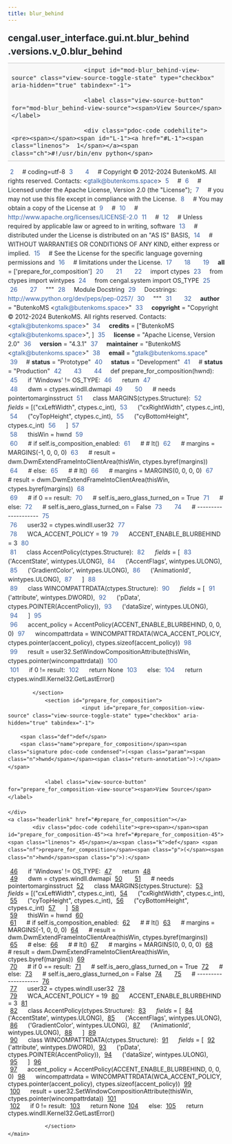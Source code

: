 ```yaml
---
title: blur_behind
---
```


<div>
    <main class="pdoc">
            <section class="module-info">
                    <h1 class="modulename">
cengal<wbr>.user_interface<wbr>.gui<wbr>.nt<wbr>.blur_behind<wbr>.versions<wbr>.v_0<wbr>.blur_behind    </h1>

                
                        <input id="mod-blur_behind-view-source" class="view-source-toggle-state" type="checkbox" aria-hidden="true" tabindex="-1">

                        <label class="view-source-button" for="mod-blur_behind-view-source"><span>View Source</span></label>

                        <div class="pdoc-code codehilite"><pre><span></span><span id="L-1"><a href="#L-1"><span class="linenos">  1</span></a><span class="ch">#!/usr/bin/env python</span>
</span><span id="L-2"><a href="#L-2"><span class="linenos">  2</span></a><span class="c1"># coding=utf-8</span>
</span><span id="L-3"><a href="#L-3"><span class="linenos">  3</span></a>
</span><span id="L-4"><a href="#L-4"><span class="linenos">  4</span></a><span class="c1"># Copyright © 2012-2024 ButenkoMS. All rights reserved. Contacts: &lt;gtalk@butenkoms.space&gt;</span>
</span><span id="L-5"><a href="#L-5"><span class="linenos">  5</span></a><span class="c1"># </span>
</span><span id="L-6"><a href="#L-6"><span class="linenos">  6</span></a><span class="c1"># Licensed under the Apache License, Version 2.0 (the &quot;License&quot;);</span>
</span><span id="L-7"><a href="#L-7"><span class="linenos">  7</span></a><span class="c1"># you may not use this file except in compliance with the License.</span>
</span><span id="L-8"><a href="#L-8"><span class="linenos">  8</span></a><span class="c1"># You may obtain a copy of the License at</span>
</span><span id="L-9"><a href="#L-9"><span class="linenos">  9</span></a><span class="c1"># </span>
</span><span id="L-10"><a href="#L-10"><span class="linenos"> 10</span></a><span class="c1">#     http://www.apache.org/licenses/LICENSE-2.0</span>
</span><span id="L-11"><a href="#L-11"><span class="linenos"> 11</span></a><span class="c1"># </span>
</span><span id="L-12"><a href="#L-12"><span class="linenos"> 12</span></a><span class="c1"># Unless required by applicable law or agreed to in writing, software</span>
</span><span id="L-13"><a href="#L-13"><span class="linenos"> 13</span></a><span class="c1"># distributed under the License is distributed on an &quot;AS IS&quot; BASIS,</span>
</span><span id="L-14"><a href="#L-14"><span class="linenos"> 14</span></a><span class="c1"># WITHOUT WARRANTIES OR CONDITIONS OF ANY KIND, either express or implied.</span>
</span><span id="L-15"><a href="#L-15"><span class="linenos"> 15</span></a><span class="c1"># See the License for the specific language governing permissions and</span>
</span><span id="L-16"><a href="#L-16"><span class="linenos"> 16</span></a><span class="c1"># limitations under the License.</span>
</span><span id="L-17"><a href="#L-17"><span class="linenos"> 17</span></a>
</span><span id="L-18"><a href="#L-18"><span class="linenos"> 18</span></a>
</span><span id="L-19"><a href="#L-19"><span class="linenos"> 19</span></a><span class="n">__all__</span> <span class="o">=</span> <span class="p">[</span><span class="s1">&#39;prepare_for_composition&#39;</span><span class="p">]</span>
</span><span id="L-20"><a href="#L-20"><span class="linenos"> 20</span></a>
</span><span id="L-21"><a href="#L-21"><span class="linenos"> 21</span></a>
</span><span id="L-22"><a href="#L-22"><span class="linenos"> 22</span></a><span class="kn">import</span> <span class="nn">ctypes</span>
</span><span id="L-23"><a href="#L-23"><span class="linenos"> 23</span></a><span class="kn">from</span> <span class="nn">ctypes</span> <span class="kn">import</span> <span class="n">wintypes</span>
</span><span id="L-24"><a href="#L-24"><span class="linenos"> 24</span></a><span class="kn">from</span> <span class="nn">cengal.system</span> <span class="kn">import</span> <span class="n">OS_TYPE</span>
</span><span id="L-25"><a href="#L-25"><span class="linenos"> 25</span></a>
</span><span id="L-26"><a href="#L-26"><span class="linenos"> 26</span></a>
</span><span id="L-27"><a href="#L-27"><span class="linenos"> 27</span></a><span class="sd">&quot;&quot;&quot;</span>
</span><span id="L-28"><a href="#L-28"><span class="linenos"> 28</span></a><span class="sd">Module Docstring</span>
</span><span id="L-29"><a href="#L-29"><span class="linenos"> 29</span></a><span class="sd">Docstrings: http://www.python.org/dev/peps/pep-0257/</span>
</span><span id="L-30"><a href="#L-30"><span class="linenos"> 30</span></a><span class="sd">&quot;&quot;&quot;</span>
</span><span id="L-31"><a href="#L-31"><span class="linenos"> 31</span></a>
</span><span id="L-32"><a href="#L-32"><span class="linenos"> 32</span></a><span class="n">__author__</span> <span class="o">=</span> <span class="s2">&quot;ButenkoMS &lt;gtalk@butenkoms.space&gt;&quot;</span>
</span><span id="L-33"><a href="#L-33"><span class="linenos"> 33</span></a><span class="n">__copyright__</span> <span class="o">=</span> <span class="s2">&quot;Copyright © 2012-2024 ButenkoMS. All rights reserved. Contacts: &lt;gtalk@butenkoms.space&gt;&quot;</span>
</span><span id="L-34"><a href="#L-34"><span class="linenos"> 34</span></a><span class="n">__credits__</span> <span class="o">=</span> <span class="p">[</span><span class="s2">&quot;ButenkoMS &lt;gtalk@butenkoms.space&gt;&quot;</span><span class="p">,</span> <span class="p">]</span>
</span><span id="L-35"><a href="#L-35"><span class="linenos"> 35</span></a><span class="n">__license__</span> <span class="o">=</span> <span class="s2">&quot;Apache License, Version 2.0&quot;</span>
</span><span id="L-36"><a href="#L-36"><span class="linenos"> 36</span></a><span class="n">__version__</span> <span class="o">=</span> <span class="s2">&quot;4.3.1&quot;</span>
</span><span id="L-37"><a href="#L-37"><span class="linenos"> 37</span></a><span class="n">__maintainer__</span> <span class="o">=</span> <span class="s2">&quot;ButenkoMS &lt;gtalk@butenkoms.space&gt;&quot;</span>
</span><span id="L-38"><a href="#L-38"><span class="linenos"> 38</span></a><span class="n">__email__</span> <span class="o">=</span> <span class="s2">&quot;gtalk@butenkoms.space&quot;</span>
</span><span id="L-39"><a href="#L-39"><span class="linenos"> 39</span></a><span class="c1"># __status__ = &quot;Prototype&quot;</span>
</span><span id="L-40"><a href="#L-40"><span class="linenos"> 40</span></a><span class="n">__status__</span> <span class="o">=</span> <span class="s2">&quot;Development&quot;</span>
</span><span id="L-41"><a href="#L-41"><span class="linenos"> 41</span></a><span class="c1"># __status__ = &quot;Production&quot;</span>
</span><span id="L-42"><a href="#L-42"><span class="linenos"> 42</span></a>
</span><span id="L-43"><a href="#L-43"><span class="linenos"> 43</span></a>
</span><span id="L-44"><a href="#L-44"><span class="linenos"> 44</span></a><span class="k">def</span> <span class="nf">prepare_for_composition</span><span class="p">(</span><span class="n">hwnd</span><span class="p">):</span>
</span><span id="L-45"><a href="#L-45"><span class="linenos"> 45</span></a>    <span class="k">if</span> <span class="s1">&#39;Windows&#39;</span> <span class="o">!=</span> <span class="n">OS_TYPE</span><span class="p">:</span>
</span><span id="L-46"><a href="#L-46"><span class="linenos"> 46</span></a>        <span class="k">return</span>
</span><span id="L-47"><a href="#L-47"><span class="linenos"> 47</span></a>    
</span><span id="L-48"><a href="#L-48"><span class="linenos"> 48</span></a>    <span class="n">dwm</span> <span class="o">=</span> <span class="n">ctypes</span><span class="o">.</span><span class="n">windll</span><span class="o">.</span><span class="n">dwmapi</span>
</span><span id="L-49"><a href="#L-49"><span class="linenos"> 49</span></a>
</span><span id="L-50"><a href="#L-50"><span class="linenos"> 50</span></a>    <span class="c1"># needs pointertomarginsstruct</span>
</span><span id="L-51"><a href="#L-51"><span class="linenos"> 51</span></a>    <span class="k">class</span> <span class="nc">MARGINS</span><span class="p">(</span><span class="n">ctypes</span><span class="o">.</span><span class="n">Structure</span><span class="p">):</span>
</span><span id="L-52"><a href="#L-52"><span class="linenos"> 52</span></a>        <span class="n">_fields_</span> <span class="o">=</span> <span class="p">[(</span><span class="s2">&quot;cxLeftWidth&quot;</span><span class="p">,</span> <span class="n">ctypes</span><span class="o">.</span><span class="n">c_int</span><span class="p">),</span>
</span><span id="L-53"><a href="#L-53"><span class="linenos"> 53</span></a>                    <span class="p">(</span><span class="s2">&quot;cxRightWidth&quot;</span><span class="p">,</span> <span class="n">ctypes</span><span class="o">.</span><span class="n">c_int</span><span class="p">),</span>
</span><span id="L-54"><a href="#L-54"><span class="linenos"> 54</span></a>                    <span class="p">(</span><span class="s2">&quot;cyTopHeight&quot;</span><span class="p">,</span> <span class="n">ctypes</span><span class="o">.</span><span class="n">c_int</span><span class="p">),</span>
</span><span id="L-55"><a href="#L-55"><span class="linenos"> 55</span></a>                    <span class="p">(</span><span class="s2">&quot;cyBottomHeight&quot;</span><span class="p">,</span> <span class="n">ctypes</span><span class="o">.</span><span class="n">c_int</span><span class="p">)</span>
</span><span id="L-56"><a href="#L-56"><span class="linenos"> 56</span></a>                    <span class="p">]</span>
</span><span id="L-57"><a href="#L-57"><span class="linenos"> 57</span></a>    
</span><span id="L-58"><a href="#L-58"><span class="linenos"> 58</span></a>    <span class="n">thisWin</span> <span class="o">=</span> <span class="n">hwnd</span>
</span><span id="L-59"><a href="#L-59"><span class="linenos"> 59</span></a>    
</span><span id="L-60"><a href="#L-60"><span class="linenos"> 60</span></a>    <span class="c1"># if self.is_composition_enabled:</span>
</span><span id="L-61"><a href="#L-61"><span class="linenos"> 61</span></a>    <span class="c1">#     # lt()</span>
</span><span id="L-62"><a href="#L-62"><span class="linenos"> 62</span></a>    <span class="c1">#     margins = MARGINS(-1, 0, 0, 0)</span>
</span><span id="L-63"><a href="#L-63"><span class="linenos"> 63</span></a>    <span class="c1">#     result = dwm.DwmExtendFrameIntoClientArea(thisWin, ctypes.byref(margins))</span>
</span><span id="L-64"><a href="#L-64"><span class="linenos"> 64</span></a>    <span class="c1"># else:</span>
</span><span id="L-65"><a href="#L-65"><span class="linenos"> 65</span></a>    <span class="c1">#     # lt()</span>
</span><span id="L-66"><a href="#L-66"><span class="linenos"> 66</span></a>    <span class="c1">#     margins = MARGINS(0, 0, 0, 0)</span>
</span><span id="L-67"><a href="#L-67"><span class="linenos"> 67</span></a>    <span class="c1">#     result = dwm.DwmExtendFrameIntoClientArea(thisWin, ctypes.byref(margins))</span>
</span><span id="L-68"><a href="#L-68"><span class="linenos"> 68</span></a>    
</span><span id="L-69"><a href="#L-69"><span class="linenos"> 69</span></a>    <span class="c1"># if 0 == result:</span>
</span><span id="L-70"><a href="#L-70"><span class="linenos"> 70</span></a>    <span class="c1">#     self.is_aero_glass_turned_on = True</span>
</span><span id="L-71"><a href="#L-71"><span class="linenos"> 71</span></a>    <span class="c1"># else:</span>
</span><span id="L-72"><a href="#L-72"><span class="linenos"> 72</span></a>    <span class="c1">#     self.is_aero_glass_turned_on = False</span>
</span><span id="L-73"><a href="#L-73"><span class="linenos"> 73</span></a>
</span><span id="L-74"><a href="#L-74"><span class="linenos"> 74</span></a>    <span class="c1"># --------------------</span>
</span><span id="L-75"><a href="#L-75"><span class="linenos"> 75</span></a>    
</span><span id="L-76"><a href="#L-76"><span class="linenos"> 76</span></a>    <span class="n">user32</span> <span class="o">=</span> <span class="n">ctypes</span><span class="o">.</span><span class="n">windll</span><span class="o">.</span><span class="n">user32</span>
</span><span id="L-77"><a href="#L-77"><span class="linenos"> 77</span></a>    
</span><span id="L-78"><a href="#L-78"><span class="linenos"> 78</span></a>    <span class="n">WCA_ACCENT_POLICY</span> <span class="o">=</span> <span class="mi">19</span>
</span><span id="L-79"><a href="#L-79"><span class="linenos"> 79</span></a>    <span class="n">ACCENT_ENABLE_BLURBEHIND</span> <span class="o">=</span> <span class="mi">3</span>
</span><span id="L-80"><a href="#L-80"><span class="linenos"> 80</span></a>    
</span><span id="L-81"><a href="#L-81"><span class="linenos"> 81</span></a>    <span class="k">class</span> <span class="nc">AccentPolicy</span><span class="p">(</span><span class="n">ctypes</span><span class="o">.</span><span class="n">Structure</span><span class="p">):</span>
</span><span id="L-82"><a href="#L-82"><span class="linenos"> 82</span></a>        <span class="n">_fields_</span> <span class="o">=</span> <span class="p">[</span>
</span><span id="L-83"><a href="#L-83"><span class="linenos"> 83</span></a>            <span class="p">(</span><span class="s1">&#39;AccentState&#39;</span><span class="p">,</span> <span class="n">wintypes</span><span class="o">.</span><span class="n">ULONG</span><span class="p">),</span>
</span><span id="L-84"><a href="#L-84"><span class="linenos"> 84</span></a>            <span class="p">(</span><span class="s1">&#39;AccentFlags&#39;</span><span class="p">,</span> <span class="n">wintypes</span><span class="o">.</span><span class="n">ULONG</span><span class="p">),</span>
</span><span id="L-85"><a href="#L-85"><span class="linenos"> 85</span></a>            <span class="p">(</span><span class="s1">&#39;GradientColor&#39;</span><span class="p">,</span> <span class="n">wintypes</span><span class="o">.</span><span class="n">ULONG</span><span class="p">),</span>
</span><span id="L-86"><a href="#L-86"><span class="linenos"> 86</span></a>            <span class="p">(</span><span class="s1">&#39;AnimationId&#39;</span><span class="p">,</span> <span class="n">wintypes</span><span class="o">.</span><span class="n">ULONG</span><span class="p">),</span>
</span><span id="L-87"><a href="#L-87"><span class="linenos"> 87</span></a>        <span class="p">]</span>
</span><span id="L-88"><a href="#L-88"><span class="linenos"> 88</span></a>    
</span><span id="L-89"><a href="#L-89"><span class="linenos"> 89</span></a>    <span class="k">class</span> <span class="nc">WINCOMPATTRDATA</span><span class="p">(</span><span class="n">ctypes</span><span class="o">.</span><span class="n">Structure</span><span class="p">):</span>
</span><span id="L-90"><a href="#L-90"><span class="linenos"> 90</span></a>        <span class="n">_fields_</span> <span class="o">=</span> <span class="p">[</span>
</span><span id="L-91"><a href="#L-91"><span class="linenos"> 91</span></a>            <span class="p">(</span><span class="s1">&#39;attribute&#39;</span><span class="p">,</span> <span class="n">wintypes</span><span class="o">.</span><span class="n">DWORD</span><span class="p">),</span>
</span><span id="L-92"><a href="#L-92"><span class="linenos"> 92</span></a>            <span class="p">(</span><span class="s1">&#39;pData&#39;</span><span class="p">,</span> <span class="n">ctypes</span><span class="o">.</span><span class="n">POINTER</span><span class="p">(</span><span class="n">AccentPolicy</span><span class="p">)),</span>
</span><span id="L-93"><a href="#L-93"><span class="linenos"> 93</span></a>            <span class="p">(</span><span class="s1">&#39;dataSize&#39;</span><span class="p">,</span> <span class="n">wintypes</span><span class="o">.</span><span class="n">ULONG</span><span class="p">),</span>
</span><span id="L-94"><a href="#L-94"><span class="linenos"> 94</span></a>        <span class="p">]</span>
</span><span id="L-95"><a href="#L-95"><span class="linenos"> 95</span></a>    
</span><span id="L-96"><a href="#L-96"><span class="linenos"> 96</span></a>    <span class="n">accent_policy</span> <span class="o">=</span> <span class="n">AccentPolicy</span><span class="p">(</span><span class="n">ACCENT_ENABLE_BLURBEHIND</span><span class="p">,</span> <span class="mi">0</span><span class="p">,</span> <span class="mi">0</span><span class="p">,</span> <span class="mi">0</span><span class="p">)</span>
</span><span id="L-97"><a href="#L-97"><span class="linenos"> 97</span></a>    <span class="n">wincompattrdata</span> <span class="o">=</span> <span class="n">WINCOMPATTRDATA</span><span class="p">(</span><span class="n">WCA_ACCENT_POLICY</span><span class="p">,</span> <span class="n">ctypes</span><span class="o">.</span><span class="n">pointer</span><span class="p">(</span><span class="n">accent_policy</span><span class="p">),</span> <span class="n">ctypes</span><span class="o">.</span><span class="n">sizeof</span><span class="p">(</span><span class="n">accent_policy</span><span class="p">))</span>
</span><span id="L-98"><a href="#L-98"><span class="linenos"> 98</span></a>    
</span><span id="L-99"><a href="#L-99"><span class="linenos"> 99</span></a>    <span class="n">result</span> <span class="o">=</span> <span class="n">user32</span><span class="o">.</span><span class="n">SetWindowCompositionAttribute</span><span class="p">(</span><span class="n">thisWin</span><span class="p">,</span> <span class="n">ctypes</span><span class="o">.</span><span class="n">pointer</span><span class="p">(</span><span class="n">wincompattrdata</span><span class="p">))</span>
</span><span id="L-100"><a href="#L-100"><span class="linenos">100</span></a>    
</span><span id="L-101"><a href="#L-101"><span class="linenos">101</span></a>    <span class="k">if</span> <span class="mi">0</span> <span class="o">!=</span> <span class="n">result</span><span class="p">:</span>
</span><span id="L-102"><a href="#L-102"><span class="linenos">102</span></a>        <span class="k">return</span> <span class="kc">None</span>
</span><span id="L-103"><a href="#L-103"><span class="linenos">103</span></a>    <span class="k">else</span><span class="p">:</span>
</span><span id="L-104"><a href="#L-104"><span class="linenos">104</span></a>        <span class="k">return</span> <span class="n">ctypes</span><span class="o">.</span><span class="n">windll</span><span class="o">.</span><span class="n">Kernel32</span><span class="o">.</span><span class="n">GetLastError</span><span class="p">()</span>
</span></pre></div>


            </section>
                <section id="prepare_for_composition">
                            <input id="prepare_for_composition-view-source" class="view-source-toggle-state" type="checkbox" aria-hidden="true" tabindex="-1">
<div class="attr function">
            
        <span class="def">def</span>
        <span class="name">prepare_for_composition</span><span class="signature pdoc-code condensed">(<span class="param"><span class="n">hwnd</span></span><span class="return-annotation">):</span></span>

                <label class="view-source-button" for="prepare_for_composition-view-source"><span>View Source</span></label>

    </div>
    <a class="headerlink" href="#prepare_for_composition"></a>
            <div class="pdoc-code codehilite"><pre><span></span><span id="prepare_for_composition-45"><a href="#prepare_for_composition-45"><span class="linenos"> 45</span></a><span class="k">def</span> <span class="nf">prepare_for_composition</span><span class="p">(</span><span class="n">hwnd</span><span class="p">):</span>
</span><span id="prepare_for_composition-46"><a href="#prepare_for_composition-46"><span class="linenos"> 46</span></a>    <span class="k">if</span> <span class="s1">&#39;Windows&#39;</span> <span class="o">!=</span> <span class="n">OS_TYPE</span><span class="p">:</span>
</span><span id="prepare_for_composition-47"><a href="#prepare_for_composition-47"><span class="linenos"> 47</span></a>        <span class="k">return</span>
</span><span id="prepare_for_composition-48"><a href="#prepare_for_composition-48"><span class="linenos"> 48</span></a>    
</span><span id="prepare_for_composition-49"><a href="#prepare_for_composition-49"><span class="linenos"> 49</span></a>    <span class="n">dwm</span> <span class="o">=</span> <span class="n">ctypes</span><span class="o">.</span><span class="n">windll</span><span class="o">.</span><span class="n">dwmapi</span>
</span><span id="prepare_for_composition-50"><a href="#prepare_for_composition-50"><span class="linenos"> 50</span></a>
</span><span id="prepare_for_composition-51"><a href="#prepare_for_composition-51"><span class="linenos"> 51</span></a>    <span class="c1"># needs pointertomarginsstruct</span>
</span><span id="prepare_for_composition-52"><a href="#prepare_for_composition-52"><span class="linenos"> 52</span></a>    <span class="k">class</span> <span class="nc">MARGINS</span><span class="p">(</span><span class="n">ctypes</span><span class="o">.</span><span class="n">Structure</span><span class="p">):</span>
</span><span id="prepare_for_composition-53"><a href="#prepare_for_composition-53"><span class="linenos"> 53</span></a>        <span class="n">_fields_</span> <span class="o">=</span> <span class="p">[(</span><span class="s2">&quot;cxLeftWidth&quot;</span><span class="p">,</span> <span class="n">ctypes</span><span class="o">.</span><span class="n">c_int</span><span class="p">),</span>
</span><span id="prepare_for_composition-54"><a href="#prepare_for_composition-54"><span class="linenos"> 54</span></a>                    <span class="p">(</span><span class="s2">&quot;cxRightWidth&quot;</span><span class="p">,</span> <span class="n">ctypes</span><span class="o">.</span><span class="n">c_int</span><span class="p">),</span>
</span><span id="prepare_for_composition-55"><a href="#prepare_for_composition-55"><span class="linenos"> 55</span></a>                    <span class="p">(</span><span class="s2">&quot;cyTopHeight&quot;</span><span class="p">,</span> <span class="n">ctypes</span><span class="o">.</span><span class="n">c_int</span><span class="p">),</span>
</span><span id="prepare_for_composition-56"><a href="#prepare_for_composition-56"><span class="linenos"> 56</span></a>                    <span class="p">(</span><span class="s2">&quot;cyBottomHeight&quot;</span><span class="p">,</span> <span class="n">ctypes</span><span class="o">.</span><span class="n">c_int</span><span class="p">)</span>
</span><span id="prepare_for_composition-57"><a href="#prepare_for_composition-57"><span class="linenos"> 57</span></a>                    <span class="p">]</span>
</span><span id="prepare_for_composition-58"><a href="#prepare_for_composition-58"><span class="linenos"> 58</span></a>    
</span><span id="prepare_for_composition-59"><a href="#prepare_for_composition-59"><span class="linenos"> 59</span></a>    <span class="n">thisWin</span> <span class="o">=</span> <span class="n">hwnd</span>
</span><span id="prepare_for_composition-60"><a href="#prepare_for_composition-60"><span class="linenos"> 60</span></a>    
</span><span id="prepare_for_composition-61"><a href="#prepare_for_composition-61"><span class="linenos"> 61</span></a>    <span class="c1"># if self.is_composition_enabled:</span>
</span><span id="prepare_for_composition-62"><a href="#prepare_for_composition-62"><span class="linenos"> 62</span></a>    <span class="c1">#     # lt()</span>
</span><span id="prepare_for_composition-63"><a href="#prepare_for_composition-63"><span class="linenos"> 63</span></a>    <span class="c1">#     margins = MARGINS(-1, 0, 0, 0)</span>
</span><span id="prepare_for_composition-64"><a href="#prepare_for_composition-64"><span class="linenos"> 64</span></a>    <span class="c1">#     result = dwm.DwmExtendFrameIntoClientArea(thisWin, ctypes.byref(margins))</span>
</span><span id="prepare_for_composition-65"><a href="#prepare_for_composition-65"><span class="linenos"> 65</span></a>    <span class="c1"># else:</span>
</span><span id="prepare_for_composition-66"><a href="#prepare_for_composition-66"><span class="linenos"> 66</span></a>    <span class="c1">#     # lt()</span>
</span><span id="prepare_for_composition-67"><a href="#prepare_for_composition-67"><span class="linenos"> 67</span></a>    <span class="c1">#     margins = MARGINS(0, 0, 0, 0)</span>
</span><span id="prepare_for_composition-68"><a href="#prepare_for_composition-68"><span class="linenos"> 68</span></a>    <span class="c1">#     result = dwm.DwmExtendFrameIntoClientArea(thisWin, ctypes.byref(margins))</span>
</span><span id="prepare_for_composition-69"><a href="#prepare_for_composition-69"><span class="linenos"> 69</span></a>    
</span><span id="prepare_for_composition-70"><a href="#prepare_for_composition-70"><span class="linenos"> 70</span></a>    <span class="c1"># if 0 == result:</span>
</span><span id="prepare_for_composition-71"><a href="#prepare_for_composition-71"><span class="linenos"> 71</span></a>    <span class="c1">#     self.is_aero_glass_turned_on = True</span>
</span><span id="prepare_for_composition-72"><a href="#prepare_for_composition-72"><span class="linenos"> 72</span></a>    <span class="c1"># else:</span>
</span><span id="prepare_for_composition-73"><a href="#prepare_for_composition-73"><span class="linenos"> 73</span></a>    <span class="c1">#     self.is_aero_glass_turned_on = False</span>
</span><span id="prepare_for_composition-74"><a href="#prepare_for_composition-74"><span class="linenos"> 74</span></a>
</span><span id="prepare_for_composition-75"><a href="#prepare_for_composition-75"><span class="linenos"> 75</span></a>    <span class="c1"># --------------------</span>
</span><span id="prepare_for_composition-76"><a href="#prepare_for_composition-76"><span class="linenos"> 76</span></a>    
</span><span id="prepare_for_composition-77"><a href="#prepare_for_composition-77"><span class="linenos"> 77</span></a>    <span class="n">user32</span> <span class="o">=</span> <span class="n">ctypes</span><span class="o">.</span><span class="n">windll</span><span class="o">.</span><span class="n">user32</span>
</span><span id="prepare_for_composition-78"><a href="#prepare_for_composition-78"><span class="linenos"> 78</span></a>    
</span><span id="prepare_for_composition-79"><a href="#prepare_for_composition-79"><span class="linenos"> 79</span></a>    <span class="n">WCA_ACCENT_POLICY</span> <span class="o">=</span> <span class="mi">19</span>
</span><span id="prepare_for_composition-80"><a href="#prepare_for_composition-80"><span class="linenos"> 80</span></a>    <span class="n">ACCENT_ENABLE_BLURBEHIND</span> <span class="o">=</span> <span class="mi">3</span>
</span><span id="prepare_for_composition-81"><a href="#prepare_for_composition-81"><span class="linenos"> 81</span></a>    
</span><span id="prepare_for_composition-82"><a href="#prepare_for_composition-82"><span class="linenos"> 82</span></a>    <span class="k">class</span> <span class="nc">AccentPolicy</span><span class="p">(</span><span class="n">ctypes</span><span class="o">.</span><span class="n">Structure</span><span class="p">):</span>
</span><span id="prepare_for_composition-83"><a href="#prepare_for_composition-83"><span class="linenos"> 83</span></a>        <span class="n">_fields_</span> <span class="o">=</span> <span class="p">[</span>
</span><span id="prepare_for_composition-84"><a href="#prepare_for_composition-84"><span class="linenos"> 84</span></a>            <span class="p">(</span><span class="s1">&#39;AccentState&#39;</span><span class="p">,</span> <span class="n">wintypes</span><span class="o">.</span><span class="n">ULONG</span><span class="p">),</span>
</span><span id="prepare_for_composition-85"><a href="#prepare_for_composition-85"><span class="linenos"> 85</span></a>            <span class="p">(</span><span class="s1">&#39;AccentFlags&#39;</span><span class="p">,</span> <span class="n">wintypes</span><span class="o">.</span><span class="n">ULONG</span><span class="p">),</span>
</span><span id="prepare_for_composition-86"><a href="#prepare_for_composition-86"><span class="linenos"> 86</span></a>            <span class="p">(</span><span class="s1">&#39;GradientColor&#39;</span><span class="p">,</span> <span class="n">wintypes</span><span class="o">.</span><span class="n">ULONG</span><span class="p">),</span>
</span><span id="prepare_for_composition-87"><a href="#prepare_for_composition-87"><span class="linenos"> 87</span></a>            <span class="p">(</span><span class="s1">&#39;AnimationId&#39;</span><span class="p">,</span> <span class="n">wintypes</span><span class="o">.</span><span class="n">ULONG</span><span class="p">),</span>
</span><span id="prepare_for_composition-88"><a href="#prepare_for_composition-88"><span class="linenos"> 88</span></a>        <span class="p">]</span>
</span><span id="prepare_for_composition-89"><a href="#prepare_for_composition-89"><span class="linenos"> 89</span></a>    
</span><span id="prepare_for_composition-90"><a href="#prepare_for_composition-90"><span class="linenos"> 90</span></a>    <span class="k">class</span> <span class="nc">WINCOMPATTRDATA</span><span class="p">(</span><span class="n">ctypes</span><span class="o">.</span><span class="n">Structure</span><span class="p">):</span>
</span><span id="prepare_for_composition-91"><a href="#prepare_for_composition-91"><span class="linenos"> 91</span></a>        <span class="n">_fields_</span> <span class="o">=</span> <span class="p">[</span>
</span><span id="prepare_for_composition-92"><a href="#prepare_for_composition-92"><span class="linenos"> 92</span></a>            <span class="p">(</span><span class="s1">&#39;attribute&#39;</span><span class="p">,</span> <span class="n">wintypes</span><span class="o">.</span><span class="n">DWORD</span><span class="p">),</span>
</span><span id="prepare_for_composition-93"><a href="#prepare_for_composition-93"><span class="linenos"> 93</span></a>            <span class="p">(</span><span class="s1">&#39;pData&#39;</span><span class="p">,</span> <span class="n">ctypes</span><span class="o">.</span><span class="n">POINTER</span><span class="p">(</span><span class="n">AccentPolicy</span><span class="p">)),</span>
</span><span id="prepare_for_composition-94"><a href="#prepare_for_composition-94"><span class="linenos"> 94</span></a>            <span class="p">(</span><span class="s1">&#39;dataSize&#39;</span><span class="p">,</span> <span class="n">wintypes</span><span class="o">.</span><span class="n">ULONG</span><span class="p">),</span>
</span><span id="prepare_for_composition-95"><a href="#prepare_for_composition-95"><span class="linenos"> 95</span></a>        <span class="p">]</span>
</span><span id="prepare_for_composition-96"><a href="#prepare_for_composition-96"><span class="linenos"> 96</span></a>    
</span><span id="prepare_for_composition-97"><a href="#prepare_for_composition-97"><span class="linenos"> 97</span></a>    <span class="n">accent_policy</span> <span class="o">=</span> <span class="n">AccentPolicy</span><span class="p">(</span><span class="n">ACCENT_ENABLE_BLURBEHIND</span><span class="p">,</span> <span class="mi">0</span><span class="p">,</span> <span class="mi">0</span><span class="p">,</span> <span class="mi">0</span><span class="p">)</span>
</span><span id="prepare_for_composition-98"><a href="#prepare_for_composition-98"><span class="linenos"> 98</span></a>    <span class="n">wincompattrdata</span> <span class="o">=</span> <span class="n">WINCOMPATTRDATA</span><span class="p">(</span><span class="n">WCA_ACCENT_POLICY</span><span class="p">,</span> <span class="n">ctypes</span><span class="o">.</span><span class="n">pointer</span><span class="p">(</span><span class="n">accent_policy</span><span class="p">),</span> <span class="n">ctypes</span><span class="o">.</span><span class="n">sizeof</span><span class="p">(</span><span class="n">accent_policy</span><span class="p">))</span>
</span><span id="prepare_for_composition-99"><a href="#prepare_for_composition-99"><span class="linenos"> 99</span></a>    
</span><span id="prepare_for_composition-100"><a href="#prepare_for_composition-100"><span class="linenos">100</span></a>    <span class="n">result</span> <span class="o">=</span> <span class="n">user32</span><span class="o">.</span><span class="n">SetWindowCompositionAttribute</span><span class="p">(</span><span class="n">thisWin</span><span class="p">,</span> <span class="n">ctypes</span><span class="o">.</span><span class="n">pointer</span><span class="p">(</span><span class="n">wincompattrdata</span><span class="p">))</span>
</span><span id="prepare_for_composition-101"><a href="#prepare_for_composition-101"><span class="linenos">101</span></a>    
</span><span id="prepare_for_composition-102"><a href="#prepare_for_composition-102"><span class="linenos">102</span></a>    <span class="k">if</span> <span class="mi">0</span> <span class="o">!=</span> <span class="n">result</span><span class="p">:</span>
</span><span id="prepare_for_composition-103"><a href="#prepare_for_composition-103"><span class="linenos">103</span></a>        <span class="k">return</span> <span class="kc">None</span>
</span><span id="prepare_for_composition-104"><a href="#prepare_for_composition-104"><span class="linenos">104</span></a>    <span class="k">else</span><span class="p">:</span>
</span><span id="prepare_for_composition-105"><a href="#prepare_for_composition-105"><span class="linenos">105</span></a>        <span class="k">return</span> <span class="n">ctypes</span><span class="o">.</span><span class="n">windll</span><span class="o">.</span><span class="n">Kernel32</span><span class="o">.</span><span class="n">GetLastError</span><span class="p">()</span>
</span></pre></div>


    

                </section>
    </main>


<style>pre{line-height:125%;}span.linenos{color:inherit; background-color:transparent; padding-left:5px; padding-right:20px;}.pdoc-code .hll{background-color:#ffffcc}.pdoc-code{background:#f8f8f8;}.pdoc-code .c{color:#3D7B7B; font-style:italic}.pdoc-code .err{border:1px solid #FF0000}.pdoc-code .k{color:#008000; font-weight:bold}.pdoc-code .o{color:#666666}.pdoc-code .ch{color:#3D7B7B; font-style:italic}.pdoc-code .cm{color:#3D7B7B; font-style:italic}.pdoc-code .cp{color:#9C6500}.pdoc-code .cpf{color:#3D7B7B; font-style:italic}.pdoc-code .c1{color:#3D7B7B; font-style:italic}.pdoc-code .cs{color:#3D7B7B; font-style:italic}.pdoc-code .gd{color:#A00000}.pdoc-code .ge{font-style:italic}.pdoc-code .gr{color:#E40000}.pdoc-code .gh{color:#000080; font-weight:bold}.pdoc-code .gi{color:#008400}.pdoc-code .go{color:#717171}.pdoc-code .gp{color:#000080; font-weight:bold}.pdoc-code .gs{font-weight:bold}.pdoc-code .gu{color:#800080; font-weight:bold}.pdoc-code .gt{color:#0044DD}.pdoc-code .kc{color:#008000; font-weight:bold}.pdoc-code .kd{color:#008000; font-weight:bold}.pdoc-code .kn{color:#008000; font-weight:bold}.pdoc-code .kp{color:#008000}.pdoc-code .kr{color:#008000; font-weight:bold}.pdoc-code .kt{color:#B00040}.pdoc-code .m{color:#666666}.pdoc-code .s{color:#BA2121}.pdoc-code .na{color:#687822}.pdoc-code .nb{color:#008000}.pdoc-code .nc{color:#0000FF; font-weight:bold}.pdoc-code .no{color:#880000}.pdoc-code .nd{color:#AA22FF}.pdoc-code .ni{color:#717171; font-weight:bold}.pdoc-code .ne{color:#CB3F38; font-weight:bold}.pdoc-code .nf{color:#0000FF}.pdoc-code .nl{color:#767600}.pdoc-code .nn{color:#0000FF; font-weight:bold}.pdoc-code .nt{color:#008000; font-weight:bold}.pdoc-code .nv{color:#19177C}.pdoc-code .ow{color:#AA22FF; font-weight:bold}.pdoc-code .w{color:#bbbbbb}.pdoc-code .mb{color:#666666}.pdoc-code .mf{color:#666666}.pdoc-code .mh{color:#666666}.pdoc-code .mi{color:#666666}.pdoc-code .mo{color:#666666}.pdoc-code .sa{color:#BA2121}.pdoc-code .sb{color:#BA2121}.pdoc-code .sc{color:#BA2121}.pdoc-code .dl{color:#BA2121}.pdoc-code .sd{color:#BA2121; font-style:italic}.pdoc-code .s2{color:#BA2121}.pdoc-code .se{color:#AA5D1F; font-weight:bold}.pdoc-code .sh{color:#BA2121}.pdoc-code .si{color:#A45A77; font-weight:bold}.pdoc-code .sx{color:#008000}.pdoc-code .sr{color:#A45A77}.pdoc-code .s1{color:#BA2121}.pdoc-code .ss{color:#19177C}.pdoc-code .bp{color:#008000}.pdoc-code .fm{color:#0000FF}.pdoc-code .vc{color:#19177C}.pdoc-code .vg{color:#19177C}.pdoc-code .vi{color:#19177C}.pdoc-code .vm{color:#19177C}.pdoc-code .il{color:#666666}</style>
<style>:root{--pdoc-background:#fff;}.pdoc{--text:#212529;--muted:#6c757d;--link:#3660a5;--link-hover:#1659c5;--code:#f8f8f8;--active:#fff598;--accent:#eee;--accent2:#c1c1c1;--nav-hover:rgba(255, 255, 255, 0.5);--name:#0066BB;--def:#008800;--annotation:#007020;}</style>
<style>.pdoc{color:var(--text);box-sizing:border-box;line-height:1.5;background:none;}.pdoc .pdoc-button{cursor:pointer;display:inline-block;border:solid black 1px;border-radius:2px;font-size:.75rem;padding:calc(0.5em - 1px) 1em;transition:100ms all;}.pdoc .pdoc-alert{padding:1rem 1rem 1rem calc(1.5rem + 24px);border:1px solid transparent;border-radius:.25rem;background-repeat:no-repeat;background-position:1rem center;margin-bottom:1rem;}.pdoc .pdoc-alert > *:last-child{margin-bottom:0;}.pdoc .pdoc-alert-note {color:#084298;background-color:#cfe2ff;border-color:#b6d4fe;background-image:url("data:image/svg+xml,%3Csvg%20xmlns%3D%22http%3A//www.w3.org/2000/svg%22%20width%3D%2224%22%20height%3D%2224%22%20fill%3D%22%23084298%22%20viewBox%3D%220%200%2016%2016%22%3E%3Cpath%20d%3D%22M8%2016A8%208%200%201%200%208%200a8%208%200%200%200%200%2016zm.93-9.412-1%204.705c-.07.34.029.533.304.533.194%200%20.487-.07.686-.246l-.088.416c-.287.346-.92.598-1.465.598-.703%200-1.002-.422-.808-1.319l.738-3.468c.064-.293.006-.399-.287-.47l-.451-.081.082-.381%202.29-.287zM8%205.5a1%201%200%201%201%200-2%201%201%200%200%201%200%202z%22/%3E%3C/svg%3E");}.pdoc .pdoc-alert-warning{color:#664d03;background-color:#fff3cd;border-color:#ffecb5;background-image:url("data:image/svg+xml,%3Csvg%20xmlns%3D%22http%3A//www.w3.org/2000/svg%22%20width%3D%2224%22%20height%3D%2224%22%20fill%3D%22%23664d03%22%20viewBox%3D%220%200%2016%2016%22%3E%3Cpath%20d%3D%22M8.982%201.566a1.13%201.13%200%200%200-1.96%200L.165%2013.233c-.457.778.091%201.767.98%201.767h13.713c.889%200%201.438-.99.98-1.767L8.982%201.566zM8%205c.535%200%20.954.462.9.995l-.35%203.507a.552.552%200%200%201-1.1%200L7.1%205.995A.905.905%200%200%201%208%205zm.002%206a1%201%200%201%201%200%202%201%201%200%200%201%200-2z%22/%3E%3C/svg%3E");}.pdoc .pdoc-alert-danger{color:#842029;background-color:#f8d7da;border-color:#f5c2c7;background-image:url("data:image/svg+xml,%3Csvg%20xmlns%3D%22http%3A//www.w3.org/2000/svg%22%20width%3D%2224%22%20height%3D%2224%22%20fill%3D%22%23842029%22%20viewBox%3D%220%200%2016%2016%22%3E%3Cpath%20d%3D%22M5.52.359A.5.5%200%200%201%206%200h4a.5.5%200%200%201%20.474.658L8.694%206H12.5a.5.5%200%200%201%20.395.807l-7%209a.5.5%200%200%201-.873-.454L6.823%209.5H3.5a.5.5%200%200%201-.48-.641l2.5-8.5z%22/%3E%3C/svg%3E");}.pdoc .visually-hidden{position:absolute !important;width:1px !important;height:1px !important;padding:0 !important;margin:-1px !important;overflow:hidden !important;clip:rect(0, 0, 0, 0) !important;white-space:nowrap !important;border:0 !important;}.pdoc h1, .pdoc h2, .pdoc h3{font-weight:300;margin:.3em 0;padding:.2em 0;}.pdoc > section:not(.module-info) h1{font-size:1.5rem;font-weight:500;}.pdoc > section:not(.module-info) h2{font-size:1.4rem;font-weight:500;}.pdoc > section:not(.module-info) h3{font-size:1.3rem;font-weight:500;}.pdoc > section:not(.module-info) h4{font-size:1.2rem;}.pdoc > section:not(.module-info) h5{font-size:1.1rem;}.pdoc a{text-decoration:none;color:var(--link);}.pdoc a:hover{color:var(--link-hover);}.pdoc blockquote{margin-left:2rem;}.pdoc pre{border-top:1px solid var(--accent2);border-bottom:1px solid var(--accent2);margin-top:0;margin-bottom:1em;padding:.5rem 0 .5rem .5rem;overflow-x:auto;background-color:var(--code);}.pdoc code{color:var(--text);padding:.2em .4em;margin:0;font-size:85%;background-color:var(--accent);border-radius:6px;}.pdoc a > code{color:inherit;}.pdoc pre > code{display:inline-block;font-size:inherit;background:none;border:none;padding:0;}.pdoc > section:not(.module-info){margin-bottom:1.5rem;}.pdoc .modulename{margin-top:0;font-weight:bold;}.pdoc .modulename a{color:var(--link);transition:100ms all;}.pdoc .git-button{float:right;border:solid var(--link) 1px;}.pdoc .git-button:hover{background-color:var(--link);color:var(--pdoc-background);}.view-source-toggle-state,.view-source-toggle-state ~ .pdoc-code{display:none;}.view-source-toggle-state:checked ~ .pdoc-code{display:block;}.view-source-button{display:inline-block;float:right;font-size:.75rem;line-height:1.5rem;color:var(--muted);padding:0 .4rem 0 1.3rem;cursor:pointer;text-indent:-2px;}.view-source-button > span{visibility:hidden;}.module-info .view-source-button{float:none;display:flex;justify-content:flex-end;margin:-1.2rem .4rem -.2rem 0;}.view-source-button::before{position:absolute;content:"View Source";display:list-item;list-style-type:disclosure-closed;}.view-source-toggle-state:checked ~ .attr .view-source-button::before,.view-source-toggle-state:checked ~ .view-source-button::before{list-style-type:disclosure-open;}.pdoc .docstring{margin-bottom:1.5rem;}.pdoc section:not(.module-info) .docstring{margin-left:clamp(0rem, 5vw - 2rem, 1rem);}.pdoc .docstring .pdoc-code{margin-left:1em;margin-right:1em;}.pdoc h1:target,.pdoc h2:target,.pdoc h3:target,.pdoc h4:target,.pdoc h5:target,.pdoc h6:target,.pdoc .pdoc-code > pre > span:target{background-color:var(--active);box-shadow:-1rem 0 0 0 var(--active);}.pdoc .pdoc-code > pre > span:target{display:block;}.pdoc div:target > .attr,.pdoc section:target > .attr,.pdoc dd:target > a{background-color:var(--active);}.pdoc *{scroll-margin:2rem;}.pdoc .pdoc-code .linenos{user-select:none;}.pdoc .attr:hover{filter:contrast(0.95);}.pdoc section, .pdoc .classattr{position:relative;}.pdoc .headerlink{--width:clamp(1rem, 3vw, 2rem);position:absolute;top:0;left:calc(0rem - var(--width));transition:all 100ms ease-in-out;opacity:0;}.pdoc .headerlink::before{content:"#";display:block;text-align:center;width:var(--width);height:2.3rem;line-height:2.3rem;font-size:1.5rem;}.pdoc .attr:hover ~ .headerlink,.pdoc *:target > .headerlink,.pdoc .headerlink:hover{opacity:1;}.pdoc .attr{display:block;margin:.5rem 0 .5rem;padding:.4rem .4rem .4rem 1rem;background-color:var(--accent);overflow-x:auto;}.pdoc .classattr{margin-left:2rem;}.pdoc .name{color:var(--name);font-weight:bold;}.pdoc .def{color:var(--def);font-weight:bold;}.pdoc .signature{background-color:transparent;}.pdoc .param, .pdoc .return-annotation{white-space:pre;}.pdoc .signature.multiline .param{display:block;}.pdoc .signature.condensed .param{display:inline-block;}.pdoc .annotation{color:var(--annotation);}.pdoc .view-value-toggle-state,.pdoc .view-value-toggle-state ~ .default_value{display:none;}.pdoc .view-value-toggle-state:checked ~ .default_value{display:inherit;}.pdoc .view-value-button{font-size:.5rem;vertical-align:middle;border-style:dashed;margin-top:-0.1rem;}.pdoc .view-value-button:hover{background:white;}.pdoc .view-value-button::before{content:"show";text-align:center;width:2.2em;display:inline-block;}.pdoc .view-value-toggle-state:checked ~ .view-value-button::before{content:"hide";}.pdoc .inherited{margin-left:2rem;}.pdoc .inherited dt{font-weight:700;}.pdoc .inherited dt, .pdoc .inherited dd{display:inline;margin-left:0;margin-bottom:.5rem;}.pdoc .inherited dd:not(:last-child):after{content:", ";}.pdoc .inherited .class:before{content:"class ";}.pdoc .inherited .function a:after{content:"()";}.pdoc .search-result .docstring{overflow:auto;max-height:25vh;}.pdoc .search-result.focused > .attr{background-color:var(--active);}.pdoc .attribution{margin-top:2rem;display:block;opacity:0.5;transition:all 200ms;filter:grayscale(100%);}.pdoc .attribution:hover{opacity:1;filter:grayscale(0%);}.pdoc .attribution img{margin-left:5px;height:35px;vertical-align:middle;width:70px;transition:all 200ms;}.pdoc table{display:block;width:max-content;max-width:100%;overflow:auto;margin-bottom:1rem;}.pdoc table th{font-weight:600;}.pdoc table th, .pdoc table td{padding:6px 13px;border:1px solid var(--accent2);}</style></div>